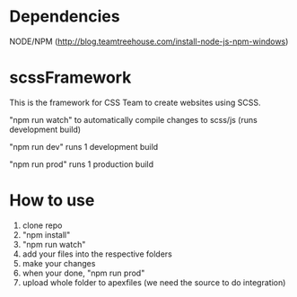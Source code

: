 # Dependencies
NODE/NPM (http://blog.teamtreehouse.com/install-node-js-npm-windows)

# scssFramework
This is the framework for CSS Team to create websites using SCSS.

"npm run watch" to automatically compile changes to scss/js (runs development build)

"npm run dev" runs 1 development build

"npm run prod" runs 1 production build

# How to use

1) clone repo
2) "npm install"
3) "npm run watch"
4) add your files into the respective folders
5) make your changes
6) when your done, "npm run prod"
7) upload whole folder to apexfiles (we need the source to do integration)
